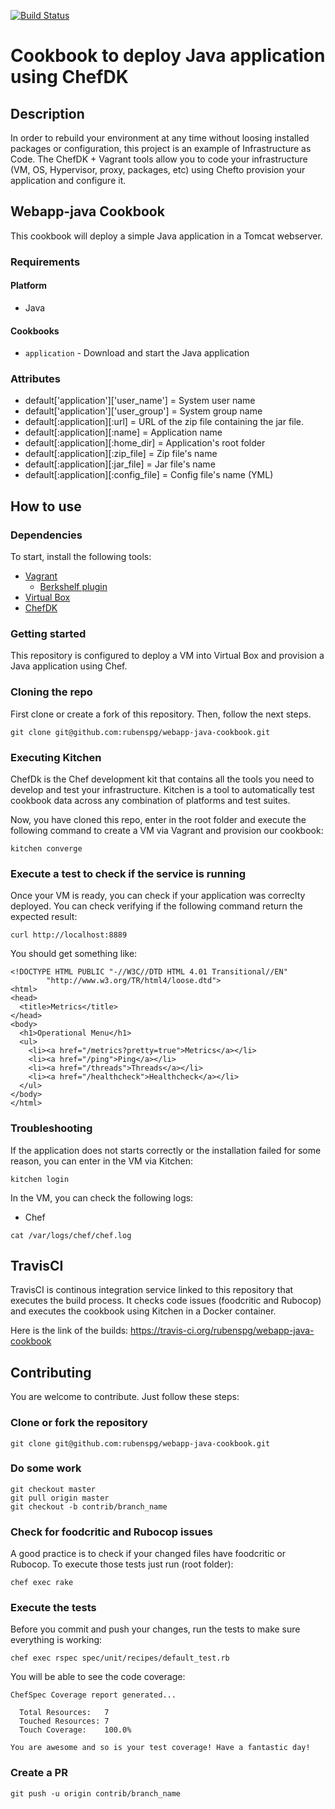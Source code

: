 [![Build Status](https://travis-ci.org/rubenspg/webapp-java-cookbook.svg?branch=master)](https://travis-ci.org/rubenspg/webapp-java-cookbook)

# Cookbook to deploy Java application using ChefDK

## Description

In order to rebuild your environment at any time without loosing installed packages or configuration, this project is an example
of Infrastructure as Code.
The ChefDK + Vagrant tools allow you to code your infrastructure (VM, OS, Hypervisor, proxy, packages, etc) using Chefto provision your application and configure it.

## Webapp-java Cookbook

This cookbook will deploy a simple Java application in a Tomcat webserver.

### Requirements

#### Platform

- Java

#### Cookbooks

- `application` - Download and start the Java application

### Attributes

* default['application']['user_name']   = System user name
* default['application']['user_group']  = System group name
* default[:application][:url]           = URL of the zip file containing the jar file.
* default[:application][:name]          = Application name
* default[:application][:home_dir]      = Application's root folder
* default[:application][:zip_file]      = Zip file's name
* default[:application][:jar_file]      = Jar file's name
* default[:application][:config_file]   = Config file's name (YML)

## How to use

### Dependencies

To start, install the following tools:

* [Vagrant](https://www.vagrantup.com/)
  * [Berkshelf plugin]()
* [Virtual Box](https://www.virtualbox.org/)
* [ChefDK](https://downloads.chef.io/chefdk)

### Getting started

This repository is configured to deploy a VM into Virtual Box and provision a Java application using Chef.

### Cloning the repo

First clone or create a fork of this repository. Then, follow the next steps.

```
git clone git@github.com:rubenspg/webapp-java-cookbook.git
```

### Executing Kitchen

ChefDk is the Chef development kit that contains all the tools you need to develop and test your infrastructure.
Kitchen is a tool to automatically test cookbook data across any combination of platforms and test suites.

Now, you have cloned this repo, enter in the root folder and execute the following command to create a VM via Vagrant
and provision our cookbook:
```
kitchen converge
```

### Execute a test to check if the service is running

Once your VM is ready, you can check if your application was correclty deployed. You can check verifying if the following command return the expected result:

```
curl http://localhost:8889
```

You should get something like:

```
<!DOCTYPE HTML PUBLIC "-//W3C//DTD HTML 4.01 Transitional//EN"
        "http://www.w3.org/TR/html4/loose.dtd">
<html>
<head>
  <title>Metrics</title>
</head>
<body>
  <h1>Operational Menu</h1>
  <ul>
    <li><a href="/metrics?pretty=true">Metrics</a></li>
    <li><a href="/ping">Ping</a></li>
    <li><a href="/threads">Threads</a></li>
    <li><a href="/healthcheck">Healthcheck</a></li>
  </ul>
</body>
</html>

```

### Troubleshooting

If the application does not starts correctly or the installation failed for some reason, you can enter in the VM via Kitchen:

```
kitchen login
```

In the VM, you can check the following logs:

* Chef
```
cat /var/logs/chef/chef.log
```

## TravisCI

TravisCI is continous integration service linked to this repository that executes the build process.
It checks code issues (foodcritic and Rubocop) and executes the cookbook using Kitchen in a Docker container.

Here is the link of the builds: https://travis-ci.org/rubenspg/webapp-java-cookbook

## Contributing

You are welcome to contribute. Just follow these steps:

### Clone or fork the repository

```
git clone git@github.com:rubenspg/webapp-java-cookbook.git
```

### Do some work

```
git checkout master
git pull origin master
git checkout -b contrib/branch_name
```

### Check for foodcritic and Rubocop issues

A good practice is to check if your changed files have foodcritic or Rubocop. To execute those tests just run (root folder):
```
chef exec rake
```

### Execute the tests

Before you commit and push your changes, run the tests to make sure everything is working:
```
chef exec rspec spec/unit/recipes/default_test.rb
```

You will be able to see the code coverage:
```
ChefSpec Coverage report generated...

  Total Resources:   7
  Touched Resources: 7
  Touch Coverage:    100.0%

You are awesome and so is your test coverage! Have a fantastic day!

```

### Create a PR
```
git push -u origin contrib/branch_name
```
